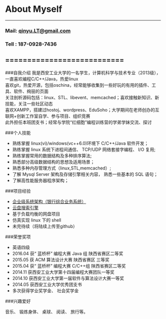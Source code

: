 #                                                              About Myself
****
###                                                     Mail: qinyu.LT@gmail.com
###                                                     Tell  : 187-0928-7436
===========================
------
###自我介绍
我是西安工业大学的一名学生，计算机科学与技术专业（2013级），一直喜欢编程C/C++/Java，热爱linux</br>
喜欢git，热爱开源，包括oschina，经常能够收集到一些好玩的有用的插件、工具、软件、绚丽的页面</br>
关注剖析源码包括：linux、STL、libevent、memcached；喜欢接触新知识、新技能，关注一些社区动态</br>
喜欢XAMPP，搭建过hostoj、wordpress、EduSoho；大学期间在老师创办的互联网+创新工作室自学、参与项目、组织竞赛</br>
此外担任本班团支书；经常与学院“红细胞”编程训练营的学弟学妹交流、探讨

###个人技能

- 熟练掌握 linux(vi)/windows(vc++6.0)环境下 C/C++/Java 软件开发；
- 熟练掌握 linux 系统下进程间通信、 TCP/UDP 网络套接字编程、 I/O 复用;
- 熟练掌握常用的数据结构及多种排序算法;
- 熟悉部分高级数据结构的思想及适用场景；
- 熟悉多种内存管理方式（linux,STL,memcached）;
- 了解 Mysql Server 架构及存储引擎相关内容， 熟悉一些基本的 SQL 语句；
- 了解高性能服务器程序架构；

###项目经验
- [企业级系统架构（银行综合业务系统）](https://github.com/qinyuLT/BankingSystem)
- [云盘搜索引擎](https://github.com/qinyuLT/BSearchEngine)
- 基于负载均衡的网盘项目
- 仿真实现 linux 下的 shell
- 未完待续（将陆续上传至github）

###荣誉奖项

- 英语四级
- 2016.04 获“ 蓝桥杯” 编程大赛 Java 组 陕西省赛区二等奖
- 2015.05 获 ACM 算法设计大赛 陕西省赛区 三等奖
- 2015.04 获“ 蓝桥杯” 编程大赛 C/C++组 陕西省赛区二等奖
- 2014.11 获西安工业大学第十四届编程大赛团队一等奖
- 2014.10 获西安工业大学第一届软件与算法设计大赛一等奖
- 2014.05 获西安工业大学优秀团支书
- 多次获得学业奖学金、 社会奖学金</br>

###兴趣爱好

音乐、 锻炼身体、 桌球、 阅读、 旅行等。
